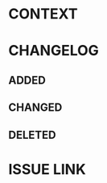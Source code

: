 # CONTEXT
<!-- A brief description of the reason for these changes. -->

# CHANGELOG
<!-- A brief description of the changes in this PR using the sections below -->
## ADDED
## CHANGED
## DELETED
# ISSUE LINK 